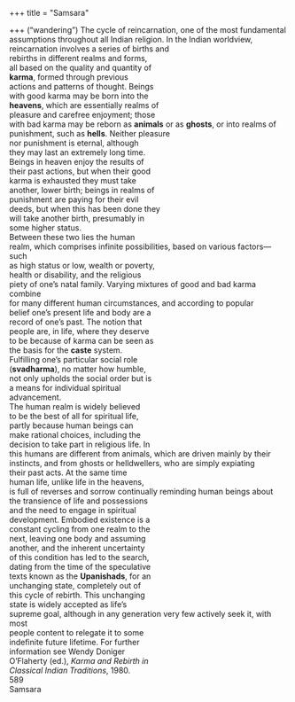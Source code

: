 +++
title = "Samsara"

+++
(“wandering”) The cycle of reincarnation, one of the most fundamental  
assumptions throughout all Indian religion. In the Indian worldview, reincarnation involves a series of births and  
rebirths in different realms and forms,  
all based on the quality and quantity of  
**karma**, formed through previous  
actions and patterns of thought. Beings  
with good karma may be born into the  
**heavens**, which are essentially realms of  
pleasure and carefree enjoyment; those  
with bad karma may be reborn as **animals** or as **ghosts**, or into realms of punishment, such as **hells**. Neither pleasure  
nor punishment is eternal, although  
they may last an extremely long time.  
Beings in heaven enjoy the results of  
their past actions, but when their good  
karma is exhausted they must take  
another, lower birth; beings in realms of  
punishment are paying for their evil  
deeds, but when this has been done they  
will take another birth, presumably in  
some higher status.  
Between these two lies the human  
realm, which comprises infinite possibilities, based on various factors—such  
as high status or low, wealth or poverty,  
health or disability, and the religious  
piety of one’s natal family. Varying mixtures of good and bad karma combine  
for many different human circumstances, and according to popular  
belief one’s present life and body are a  
record of one’s past. The notion that  
people are, in life, where they deserve  
to be because of karma can be seen as  
the basis for the **caste** system.  
Fulfilling one’s particular social role  
(**svadharma**), no matter how humble,  
not only upholds the social order but is  
a means for individual spiritual  
advancement.  
The human realm is widely believed  
to be the best of all for spiritual life,  
partly because human beings can  
make rational choices, including the  
decision to take part in religious life. In  
this humans are different from animals, which are driven mainly by their  
instincts, and from ghosts or helldwellers, who are simply expiating  
their past acts. At the same time  
human life, unlike life in the heavens,  
is full of reverses and sorrow continually reminding human beings about  
the transience of life and possessions  
and the need to engage in spiritual  
development. Embodied existence is a  
constant cycling from one realm to the  
next, leaving one body and assuming  
another, and the inherent uncertainty  
of this condition has led to the search,  
dating from the time of the speculative  
texts known as the **Upanishads**, for an  
unchanging state, completely out of  
this cycle of rebirth. This unchanging  
state is widely accepted as life’s  
supreme goal, although in any generation very few actively seek it, with most  
people content to relegate it to some  
indefinite future lifetime. For further  
information see Wendy Doniger  
O’Flaherty (ed.), *Karma and Rebirth in*  
*Classical Indian Traditions*, 1980.  
589  
Samsara